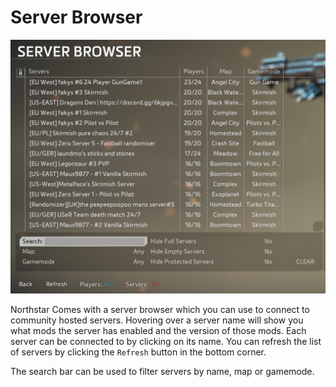 # Server Browser

![Server Browser](../images/serverbrowser.png)

Northstar Comes with a server browser which you can use to connect to community hosted servers. Hovering over a server name will show you what mods the server has enabled and the version of those mods. Each server can be connected to by clicking on its name. You can refresh the list of servers by clicking the `Refresh` button in the bottom corner.

The search bar can be used to filter servers by name, map or gamemode.
